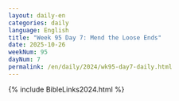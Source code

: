 ```yaml
---
layout: daily-en
categories: daily
language: English
title: "Week 95 Day 7: Mend the Loose Ends"
date: 2025-10-26
weekNum: 95
dayNum: 7
permalink: /en/daily/2024/wk95-day7-daily.html
---
```



{% include BibleLinks2024.html %}

